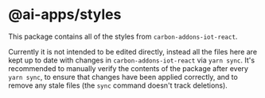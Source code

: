 # @ai-apps/styles

This package contains all of the styles from `carbon-addons-iot-react`.

Currently it is not intended to be edited directly, instead all the files here are kept up to date with changes in `carbon-addons-iot-react` via `yarn sync`. It's recommended to manually verify the contents of the package after every `yarn sync`, to ensure that changes have been applied correctly, and to remove any stale files (the `sync` command doesn't track deletions).
